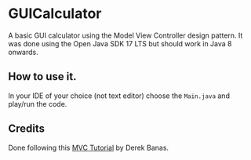 # GUICalculator
A basic GUI calculator using the Model View Controller design pattern. It was done using the Open Java SDK 17 LTS but should work in Java 8 onwards.

## How to use it.
In your IDE of your choice (not text editor) choose the `Main.java` and play/run the code.

## Credits
Done following this [MVC Tutorial](https://www.youtube.com/watch?v=dTVVa2gfht8) by Derek Banas.
